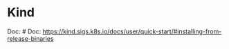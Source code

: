 # Kind
Doc: # Doc: https://kind.sigs.k8s.io/docs/user/quick-start/#installing-from-release-binaries
